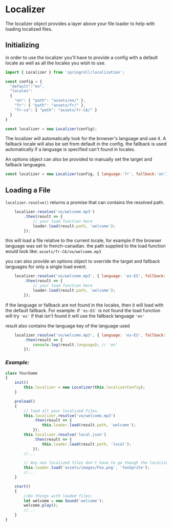 # Localizer
The localizer object provides a layer above your file loader to help with loading localized files. 

## Initializing
in order to use the localizer you'll have to provide a config with a default locale
as well as all the locales you wish to use.
```javascript
import { Localizer } from 'springroll/localization';

const config = {
  "default":"en",
  "locales":
  {
    "en": { "path": "assets/en/" }, 
    "fr": { "path": "assets/fr/" },
    "fr-ca": { "path": "assets/fr-CA/" }
  }
}

const localizer = new Localizer(config);
```

The localizer will automatically look for the browser's language and use it. A fallback locale will also be set from default in the config. the fallback is used automatically if a language is specified can't found in locales.

An options object can also be provided to manually set the target and fallback languages.
```javascript
const localizer = new Localizer(config, { language:'fr', fallback:'en'});
```

## Loading a File

`localizer.resolve()` returns a promise that can contains the resolved path.

```javascript
	localizer.resolve('vo/welcome.mp3')
		.then(result => {
			// your load function here
			loader.load(result.path, 'welcome');
		});
```

this will load a file relative to the current locale, for example if the browser language was set to french-canadian. the path supplied to the load function would look like: `assets/fr-CA/vo/welcome.mp3`

you can also provide an options object to override the target and fallback languages for only a single load event.

```javascript
	localizer.resolve('vo/welcome.mp3', { language: 'es-ES', fallback: 'en' })
		.then(result => {
			// your load function here
			loader.load(result.path, 'welcome');
		});
```

if the language or fallback are not found in the locales, then it will load with the default fallback. For example: if `'es-ES'` is not found the load function will try `'es'` if that isn't found it will use the fallback language `'en'`

result also contains the language key of the language used

```javascript
	localizer.resolve('vo/welcome.mp3', { language: 'es-ES', fallback: 'en' })
		.then(result => {
			console.log(result.language); // 'en'
		});
```

### _Example:_
```javascript
class YourGame
{
	init()
		this.localizer = new Localizer(this.localizerConfig);
	}

	preload()
	{
		// load all your localized files.
		this.localizer.resolve('vo/welcome.mp3')
			.then(result => {
				this.loader.load(result.path, 'welcome');
			});
		this.localizer.resolve('local.json')
			.then(result => {
				this.loader.load(result.path, 'local');
			});
		//...

		// Any non localized files don't have to go though the localizer.
		this.loader.load('assets/images/Foo.png', 'fooSprite');
		//...
	}

	start()
	{
		//Do things with loaded files;
		let welcome = new Sound('welcome');
		welcome.play();
		//...
	}
}
```